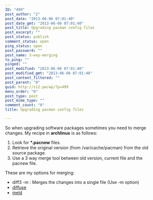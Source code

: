 ```yaml
---
ID: "499"
post_author: "2"
post_date: "2013-06-06 07:01:40"
post_date_gmt: "2013-06-06 07:01:40"
post_title: Upgrading pacman config files
post_excerpt: ""
post_status: publish
comment_status: open
ping_status: open
post_password: ""
post_name: 3-way-merging
to_ping: ""
pinged: ""
post_modified: "2013-06-06 07:01:40"
post_modified_gmt: "2013-06-06 07:01:40"
post_content_filtered: ""
post_parent: "0"
guid: http://s12.pw/wp/?p=499
menu_order: "0"
post_type: post
post_mime_type: ""
comment_count: "0"
title: Upgrading pacman config files

---
```


So when upgrading software packages sometimes you need to merge changes.  My recipe in <strong>archlinux</strong> is as follows:

<ol>
    <li>Look for <strong>*.pacnew</strong> files.</li>
    <li>Retrieve the original version (from /var/cache/pacman) from the old source package.</li>
    <li>Use a 3 way merge tool between old version, current file and the pacnew file.</li>
</ol>

These are my options for merging:

<ul>
    <li>diff3 -m : Merges the changes into a single file (Use -m option)</li>
    <li><a title="diffuse" href="http://diffuse.sourceforge.net/">diffuse</a></li>
    <li><a title="meld merge" href="http://meldmerge.org/">meld</a></li>
</ul>

